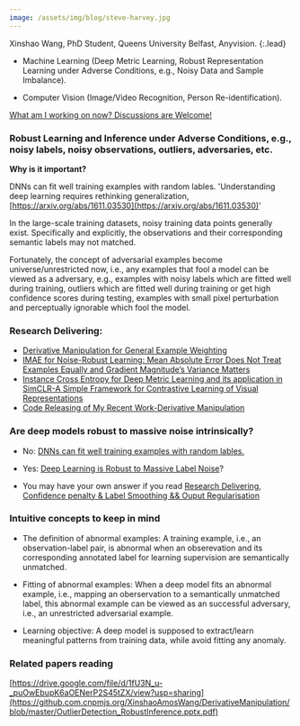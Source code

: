 ```yaml
---
image: /assets/img/blog/steve-harvey.jpg
---
```


<!---
<div class="LI-profile-badge"  data-version="v1" data-size="medium" data-locale="en_US" data-type="horizontal" data-theme="dark" data-vanity="xinshaowang">
<a class="LI-simple-link" href='https://uk.linkedin.com/in/xinshaowang?trk=profile-badge'>Xinshao Wang, PhD Student, Queens University Belfast, Anyvision. </a>
</div>
-->

Xinshao Wang, PhD Student, Queens University Belfast, Anyvision. 
{:.lead}

* Machine Learning (Deep Metric Learning, Robust Representation Learning under Adverse
Conditions, e.g., Noisy Data and Sample Imbalance). 

* Computer Vision (Image/Video Recognition, Person Re-identification). 

[What am I working on now? Discussions are Welcome!](../blogs/2020-02-21-learn-bayesian-DL/#what-am-i-working-on-now-discussions-are-welcome)

### Robust Learning and Inference under Adverse Conditions, e.g., noisy labels, noisy observations, outliers, adversaries, etc. 

**Why is it important?**

DNNs can fit well training examples with random lables. 'Understanding deep learning requires rethinking generalization, [https://arxiv.org/abs/1611.03530](https://arxiv.org/abs/1611.03530)'

In the large-scale training datasets, noisy training data points generally exist. Specifically and explicitly, the observations and their corresponding semantic labels may not matched. 

Fortunately, the concept of adversarial examples become universe/unrestricted now, i.e., any examples that fool a model can be viewed as a adversary, e.g., examples with noisy labels which are fitted well during training, outliers which are fitted well during training or get high confidence scores during testing, examples with small pixel perturbation and perceptually ignorable which fool the model.


### Research Delivering: 
* [Derivative Manipulation for General Example Weighting](https://github.com/XinshaoAmosWang/DerivativeManipulation)
* [IMAE for Noise-Robust Learning: Mean Absolute Error Does Not Treat Examples Equally and Gradient Magnitude’s Variance Matters](https://github.com/XinshaoAmosWang/Improving-Mean-Absolute-Error-against-CCE)
* [Instance Cross Entropy for Deep Metric Learning and its application in SimCLR-A Simple Framework for Contrastive Learning of Visual Representations](https://www.reddit.com/r/MachineLearning/comments/f4x1sh/r_instance_cross_entropy_for_deep_metric_learning/?utm_content=post&utm_medium=twitter&utm_source=share&utm_name=submit&utm_term=t3_f4x1sh)
* [Code Releasing of My Recent Work-Derivative Manipulation](https://xinshaoamoswang.github.io/blogs/2020-02-18-code-releasing/)


###  Are deep models robust to massive noise intrinsically?

* No: [DNNs can fit well training examples with random lables.](https://arxiv.org/abs/1611.03530)
* Yes: [Deep Learning is Robust to Massive Label Noise](https://arxiv.org/abs/1705.10694)?

* You may have your own answer if you read [Research Delivering](#research-delivering),   [Confidence penalty & Label Smoothing && Ouput Regularisation](https://xinshaoamoswang.github.io/blogs/2020-02-14-Core-machine-learning-topics/#confidence-penalty--label-smoothing--ouput-regularisation)



### Intuitive concepts to keep in mind

* The definition of abnormal examples: A training example, i.e., an observation-label pair, is abnormal when an obserevation and its corresponding annotated label for learning supervision are semantically unmatched. 

* Fitting of abnormal examples: When a deep model fits an abnormal example, i.e., mapping an oberservation to a semantically unmatched label, this abnormal example can be viewed as an successful adversary, i.e., an unrestricted adversarial example. 

* Learning objective: A deep model is supposed to extract/learn meaningful patterns from training data, while avoid fitting any anomaly. 


### Related papers reading 
[https://drive.google.com/file/d/1fU3N_u-_puOwEbupK6aOENerP2S45tZX/view?usp=sharing](https://github.com.cnpmjs.org/XinshaoAmosWang/DerivativeManipulation/blob/master/OutlierDetection_RobustInference.pptx.pdf)

